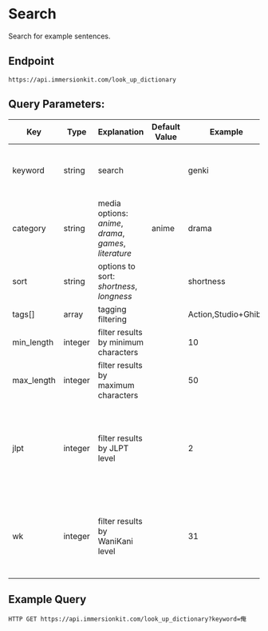 # Search

Search for example sentences.

## Endpoint

`https://api.immersionkit.com/look_up_dictionary`

## Query Parameters:

Key | Type | Explanation | Default Value | Example | Notes | 
--- | --- | --- | --- | --- | --- |
keyword | string | search  |  | genki | Only first 50 characters are analyzed |
category | string | media options: *anime*, *drama*, *games*, *literature* | anime | drama | |
sort | string | options to sort: *shortness*, *longness* |  | shortness | |
tags[] | array | tagging filtering |  | Action,Studio+Ghibli | |
min_length | integer | filter results by minimum characters |  | 10 | |
max_length | integer | filter results by maximum characters |  | 50 | |
jlpt | integer | filter results by JLPT level |  | 2 | Union selection applied when used together with WaniKani filter |
wk | integer | filter results by WaniKani level |  | 31 | Union selection applied when used together with JLPT filter |

## Example Query
`HTTP GET https://api.immersionkit.com/look_up_dictionary?keyword=俺`